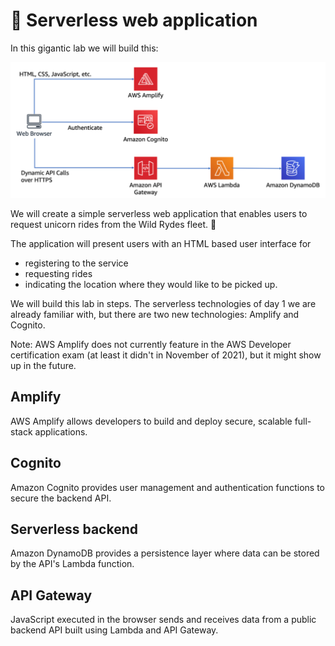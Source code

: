 # 🦄 Serverless web application

In this gigantic lab we will build this:

![](<../../.gitbook/assets/image (315).png>)

We will create a simple serverless web application that enables users to request unicorn rides from the Wild Rydes fleet. 🦄

The application will present users with an HTML based user interface for&#x20;

* registering to the service
* requesting rides
* indicating the location where they would like to be picked up.

We will build this lab in steps. The serverless technologies of day 1 we are already familiar with, but there are two new technologies: Amplify and Cognito.&#x20;

Note: AWS Amplify does not currently feature in the AWS Developer certification exam (at least it didn't in November of 2021), but it might show up in the future.&#x20;

## Amplify&#x20;

AWS Amplify allows developers to build and deploy secure, scalable full-stack applications.

## Cognito

Amazon Cognito provides user management and authentication functions to secure the backend API.

## Serverless backend

Amazon DynamoDB provides a persistence layer where data can be stored by the API's Lambda function.

## API Gateway

JavaScript executed in the browser sends and receives data from a public backend API built using Lambda and API Gateway.

